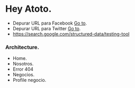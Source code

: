 # Hey Atoto.

* Depurar URL para Facebook [Go to](https://developers.facebook.com/tools/debug).
* Depurar URL para Twitter [Go to](https://cards-dev.twitter.com/validator).
* https://search.google.com/structured-data/testing-tool

### Architecture.
- Home.
- Nosotros.
- Error 404
- Negocios.
- Profile negocio.
